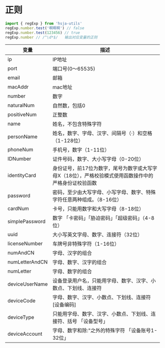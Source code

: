 # 正则

```javascript
import { regExp } from 'hsja-utils'
regExp.number.test('啊啊啊') // false
regExp.number.test(123456) // true
regExp.number // /^\d*$/   输出对应变量的正则
```

| 变量           | 描述                                                                                                  |
| -------------- | ----------------------------------------------------------------------------------------------------- |
| ip             | IP地址                                                                                                |
| port           | 端口号(0～65535)                                                                                      |
| email          | 邮箱                                                                                                  |
| macAddr        | mac地址                                                                                               |
| number         | 数字                                                                                                  |
| naturalNum     | 自然数，包括0                                                                                         |
| positiveNum    | 正整数                                                                                                |
| name           | 姓名，不包含特殊字符                                                                                  |
| personName     | 姓名，数字、字母、汉字、间隔号（·）和空格（1-128位）                                                 |
| phoneNum       | 手机号，数字（1-11位）                                                                                |
| IDNumber       | 证件号码，数字、大小写字母（0-20位）                                                                  |
| identityCard   | 身份证号，前17位为数字，尾号为数字或大写字母X（18位），严格校验模式使用函数操作中的严格身份证校验函数 |
| password       | 密码，至少由大写字母、小写字母、数字、特殊字符任意两种组成。（8-16位）                                |
| cardNum        | 卡号，只能用数字和大写字母（8-18位）                                                                  |
| simplePassword | 数字 「卡密码」「胁迫密码」「超级密码」（4-8位）                                                      |
| uuid           | 大小写英文字母、数字、连接符（32位）                                                                  |
| licenseNumber  | 车牌号非特殊字符（1-16位）                                                                            |
| numAndCN       | 字母、汉字的组合                                                                                      |
| numLetterAndCN | 字母、数字、汉字的组合                                                                                |
| numLetter      | 字母、数字的组合                                                                                      |
| deviceUserName | 设备登录用户名，只能用字母、数字、汉字、小数点、下划线、连接符                                        |
| deviceCode     | 字母、数字、汉字、小数点、下划线、连接符 [设备编码]                                                   |
| deviceType     | 只能用字母、数字、汉字、小数点、下划线、连接符、括号 「设备型号」                                     |
| deviceAccount  | 字母、数字和除:\"之外的特殊字符 「设备账号1-32位」                                                    |

